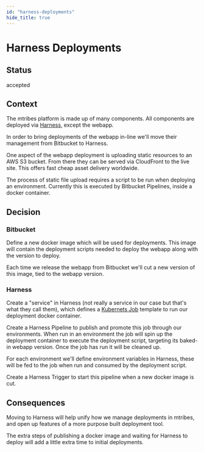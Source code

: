 ```yaml
---
id: "harness-deployments"
hide_title: true
---
```


# Harness Deployments

## Status

accepted

## Context

The mtribes platform is made up of many components. All components are deployed via
[Harness](https://harness.io), except the webapp.

In order to bring deployments of the webapp in-line we'll move their management from Bitbucket to
Harness.

One aspect of the webapp deployment is uploading static resources to an AWS S3 bucket. From there
they can be served via CloudFront to the live site. This offers fast cheap asset delivery worldwide.

The process of static file upload requires a script to be run when deploying an environment.
Currently this is executed by Bitbucket Pipelines, inside a docker container.

## Decision

### Bitbucket

Define a new docker image which will be used for deployments. This image will contain the deployment
scripts needed to deploy the webapp along with the version to deploy.

Each time we release the webapp from Bitbucket we'll cut a new version of this image, tied to the
webapp version.

### Harness

Create a "service" in Harness (not really a service in our case but that's what they call them),
which defines a [Kubernets Job](https://kubernetes.io/docs/concepts/workloads/controllers/job)
template to run our deployment docker container.

Create a Harness Pipeline to publish and promote this job through our environments. When run in an
environment the job will spin up the deployment container to execute the deployment script,
targeting its baked-in webapp version. Once the job has run it will be cleaned up.

For each environment we'll define environment variables in Harness, these will be fed to the job
when run and consumed by the deployment script.

Create a Harness Trigger to start this pipeline when a new docker image is cut.

## Consequences

Moving to Harness will help unify how we manage deployments in mtribes, and open up features of a
more purpose built deployment tool.

The extra steps of publishing a docker image and waiting for Harness to deploy will add a little
extra time to initial deployments.
